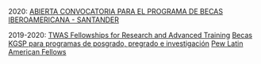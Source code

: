 2020:
[ABIERTA CONVOCATORIA PARA EL PROGRAMA DE BECAS IBEROAMERICANA - SANTANDER](https://www.uis.edu.co/webUIS/es/rss/noticia.jsp?id=233&canal=1140.xml&facultad=ppal)


2019-2020:
[TWAS Fellowships for Research and Advanced Training](https://twas.org/opportunity/twas-fellowships-research-and-advanced-training)
[Becas KGSP para programas de posgrado, pregrado e investigación](http://corea.embajada.gov.co/node/page/16993/becas-kgsp-programas-posgrado-pregrado-e-investigacion)
[Pew Latin American Fellows](https://www.pewtrusts.org/en/projects/pew-latin-american-fellows/program-details)





